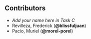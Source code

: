 ## Contributors
- _Add your name here in Task C_
- Revilleza, Frederick (**@blissfuljuan**)
- Pacio, Muriel (**@morel-porel**)
